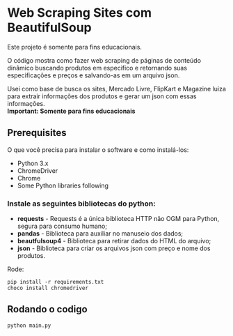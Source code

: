 # Web Scraping Sites com BeautifulSoup

Este projeto é somente para fins educacionais.

O código mostra como fazer web scraping de páginas de conteúdo dinâmico buscando produtos em especifico e retornando suas especificações e preços e salvando-as em um arquivo json.

Usei como base de busca os sites, Mercado Livre, FlipKart e Magazine luiza para extrair informações dos produtos e gerar um json com essas informações.  
**Important: Somente para fins educacionais**

## Prerequisites

O que você precisa para instalar o software e como instalá-los:

* Python 3.x
* ChromeDriver
* Chrome
* Some Python libraries following

### Instale as seguintes bibliotecas do python:

 * **requests** - Requests é a única biblioteca HTTP não OGM para Python, segura para consumo humano;
 * **pandas** - Biblioteca para auxiliar no manuseio dos dados;
 * **beautfulsoup4** - Biblioteca para retirar dados do HTML do arquivo;
 * **json** - Biblioteca para criar os arquivos json com preço e nome dos produtos.

Rode:
```
pip install -r requirements.txt
choco install chromedriver
```

## Rodando o codigo

```
python main.py
```
